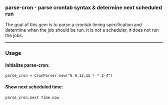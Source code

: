 ### parse-cron - parse crontab syntax & determine next scheduled run

The goal of this gem is to parse a crontab timing specification and determine when the
job should be run. It is not a scheduler, it does not run the jobs.

----------------------------------------------------------------------------------

### Usage

#### Initialize parse-cron:
    parse_cron = CronParser.new("0 9,12,15 * * 2-4")

#### Show next scheduled time:
    parse_cron.next Time.now
